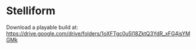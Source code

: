 # Stelliform

Download a playable build at:
https://drive.google.com/drive/folders/1oXFTgc0u5I18ZktQ3YdR_xFG4jsYMGMk
